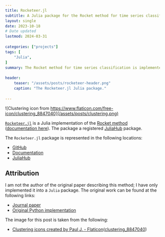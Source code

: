 ```yaml
---
title: Rocketeer.jl
subtitle: A Julia package for the Rocket method for time series classification.
layout: single
date: 2023-10-18
# Date updated
lastmod: 2024-03-31

categories: ["projects"]
tags: [
    "Julia",
]
summary: The Rocket method for time series classification is implemented as a Julia package.

header:
    teaser: "/assets/posts/rocketeer-header.png"
    caption: "The Rocketeer.jl Julia package."

---
```


![Clustering icon from https://www.flaticon.com/free-icon/clustering_8847040](/assets/posts/clustering.png)

[`Rocketeer.jl`](https://github.com/AP6YC/Rocketeer.jl) is a Julia implementation of the [Rocket method](https://link.springer.com/article/10.1007/s10618-020-00701-z) ([documentation here](https://ap6yc.github.io/Rocketeer.jl/dev/)).
The package a registered [JuliaHub](https://juliahub.com/ui/Packages/Rocketeer) package.

The `Rocketeer.jl` package is represented in the following locations:

- [GitHub](https://github.com/AP6YC/Rocketeer.jl)
- [Documentation](https://ap6yc.github.io/Rocketeer.jl/dev/)
- [JuliaHub](https://juliahub.com/ui/Packages/Rocketeer)

## Attribution

I am not the author of the original paper describing this method; I have only implemented it into a `Julia` package.
The original work can be found at the following links:

- [Journal paper](https://link.springer.com/article/10.1007/s10618-020-00701-z)
- [Original Python implementation](https://github.com/angus924/rocket)

The image for this post is taken from the following:

- [Clustering icons created by Paul J. - Flaticon](https://www.flaticon.com/free-icons/clustering)([clustering_8847040](https://www.flaticon.com/free-icon/clustering_8847040))
